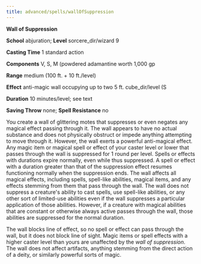 ```yaml
---
title: advanced/spells/wallOfSuppression
---
```

 **Wall of Suppression**

**School** abjuration; **Level** sorcere_dir/wizard 9

**Casting Time** 1 standard action

**Components** V, S, M (powdered adamantine worth 1,000 gp

**Range** medium (100 ft. + 10 ft./level)

**Effect** anti-magic wall occupying up to two 5 ft. cube_dir/level (S

**Duration** 10 minutes/level; see text

**Saving Throw** none; **Spell Resistance** no

You create a wall of glittering motes that suppresses or even negates any magical effect passing through it. The wall appears to have no actual substance and does not physically obstruct or impede anything attempting to move through it. However, the wall exerts a powerful anti-magical effect. Any magic item or magical spell or effect of your caster level or lower that passes through the wall is suppressed for 1 round per level. Spells or effects with durations expire normally, even while thus suppressed. A spell or effect with a duration greater than that of the suppression effect resumes functioning normally when the suppression ends. The wall affects all magical effects, including spells, spell-like abilities, magical items, and any effects stemming from them that pass through the wall. The wall does not suppress a creature's ability to cast spells, use spell-like abilities, or any other sort of limited-use abilities even if the wall suppresses a particular application of those abilities. However, if a creature with magical abilities that are constant or otherwise always active passes through the wall, those abilities are suppressed for the normal duration.

The wall blocks line of effect, so no spell or effect can pass through the wall, but it does not block line of sight. Magic items or spell effects with a higher caster level than yours are unaffected by the _wall of suppression_. The wall does not affect artifacts, anything stemming from the direct action of a deity, or similarly powerful sorts of magic.

